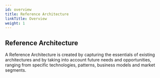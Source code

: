 ```yaml
---
id: overview
title: Reference Architecture
linkTitle: Overview
weight: 1
---
```


## Reference Architecture

A Reference Architecture is created by capturing the essentials of existing architectures and by taking into account future needs and opportunities, ranging from specific technologies, patterns, business models and market segments.